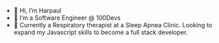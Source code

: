 - 👋 Hi, I’m Harpaul
- 👀 I’m a Software Engineer @ 100Devs
- 🌱 Currently a Respiratory therapist at a Sleep Apnea Clinic. Looking to expand my Javascript skills to become a full stack developer.

<!---
HSPandy/HSPandy is a ✨ special ✨ repository because its `README.md` (this file) appears on your GitHub profile.
You can click the Preview link to take a look at your changes.
--->
